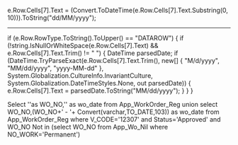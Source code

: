 

 e.Row.Cells[7].Text = (Convert.ToDateTime(e.Row.Cells[7].Text.Substring(0, 10))).ToString("dd/MM/yyyy");



-------------------------------------------------------------------------------------

if (e.Row.RowType.ToString().ToUpper() == "DATAROW")
{
    if (!string.IsNullOrWhiteSpace(e.Row.Cells[7].Text) && e.Row.Cells[7].Text.Trim() != "&nbsp;")
    {
        DateTime parsedDate;
        if (DateTime.TryParseExact(e.Row.Cells[7].Text.Trim(), new[] { "M/d/yyyy", "MM/dd/yyyy", "yyyy-MM-dd" }, 
                                   System.Globalization.CultureInfo.InvariantCulture, 
                                   System.Globalization.DateTimeStyles.None, out parsedDate))
        {
            e.Row.Cells[7].Text = parsedDate.ToString("MM/dd/yyyy");
        }
    }
}
 
 Select ''as WO_NO,'' as wo_date from App_WorkOrder_Reg union
 select WO_NO,(WO_NO+' - '+ Convert(varchar,TO_DATE,103)) as wo_date from App_WorkOrder_Reg where V_CODE='12307'
 and Status='Approved' and WO_NO Not in (select  WO_NO  from App_Wo_Nil where  NO_WORK='Permanent')

